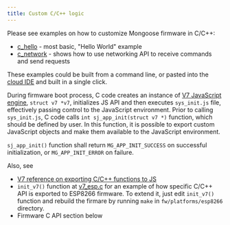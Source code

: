 ```yaml
---
title: Custom C/C++ logic
---
```


Please see examples on how to customize Mongoose firmware in C/C++:

- [c_hello](https://github.com/cesanta/mongoose-iot/tree/master/fw/examples/c_hello) - most basic, "Hello World" example
- [c_network](https://github.com/cesanta/mongoose-iot/tree/master/fw/examples/c_network) -  shows how to use networking API to receive commands and send requests

These examples could be built from a command line, or pasted into the
[cloud IDE](https://mongoose-iot.com) and built in a single click.

During firmware boot process, C code creates an instance of
[V7 JavaScript engine](https://github.com/cesanta/v7/),
`struct v7 *v7`, initializes JS API and then executes `sys_init.js`
file, effectively passing control to the JavaScript environment. Prior to
calling `sys_init.js`, C code calls `int sj_app_init(struct v7 *)` function,
which should be defined by user. In this function, it is possible to export
custom JavaScript objects and make them available to the JavaScript environment.

`sj_app_init()` function shall return `MG_APP_INIT_SUCCESS` on successful
initialization, or `MG_APP_INIT_ERROR` on failure.


Also, see
- [V7 reference on exporting C/C++ functions to
  JS](https://docs.cesanta.com/v7/#_call_c_c_function_from_javascript)
- `init_v7()` function at
  [v7_esp.c](https://github.com/cesanta/mongoose-iot/blob/master/fw/platforms/esp8266/user/v7_esp.c)
  for an example of how specific C/C++ API is exported to ESP8266 firmware. To
  extend it, just edit `init_v7()` function and rebuild the firmare by running
  `make` in `fw/platforms/esp8266` directory.
- Firmware C API section below

